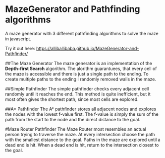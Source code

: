 # MazeGenerator and Pathfinding algorithms
A maze generator with 3 different pathfinding algorithms to solve the maze in javascript.

Try it out here: https://alliballibaba.github.io/MazeGenerator-and-Pathfinder/

##The Maze Generator
The maze generator is an implementation of the **Depth-first Search** algorithm. The alorithm guarantuees, 
that every cell of the maze is accessible and there is just a single path to the ending. To create multiple
paths to the ending I randomly removed walls in the maze.

##Simple Pathfinder
The simple pathfinder checks every adjacent cell randomly until it reaches the end. This method is quite
inefficient, but it most often gives the shortest path, since most cells are explored.

##A* Pathfinder
The A* pathfinder stores all adjacent nodes and explores the nodes with the lowest f-value first. The f-value 
is simply the sum of the path from the start to the node and the direct distance to the goal.

#Maze Router Pathfinder
The Maze Router most resembles an actual person trying to traverse the maze. At every intersection choose the path
with the smallest distance to the goal. Paths in the maze are explored until a dead end is hit. When a dead end is
hit, return to the intersection closest to the goal.


